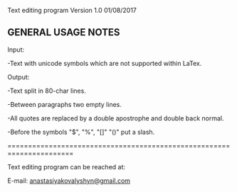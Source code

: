 Text editing program Version 1.0 01/08/2017


GENERAL USAGE NOTES
----------------------------------------------------------------------
Input:

-Text with unicode symbols which are not supported within LaTex.  

Output:

-Text split in 80-char lines. 

-Between paragraphs two empty lines. 

-All quotes are replaced by a double apostrophe and double back normal. 

-Before the symbols "$", "%", "[]" "()" put a slash. 


======================================================================

Text editing program can be reached at:

E-mail: anastasiyakovalyshyn@gmail.com
